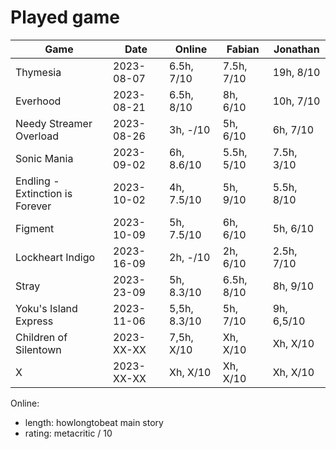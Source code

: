# Played game

| Game                            | Date       | Online       | Fabian     | Jonathan     |
|---                              |---         |---           |---         |---           |
| Thymesia                        | 2023-08-07 | 6.5h,   7/10 | 7.5h, 7/10 |  19h,   8/10 |
| Everhood                        | 2023-08-21 | 6.5h,   8/10 |   8h, 6/10 |  10h,   7/10 |
| Needy Streamer Overload         | 2023-08-26 |   3h,   -/10 |   5h, 6/10 |   6h,   7/10 |
| Sonic Mania                     | 2023-09-02 |   6h, 8.6/10 | 5.5h, 5/10 | 7.5h,   3/10 |
| Endling - Extinction is Forever | 2023-10-02 |   4h, 7.5/10 |   5h, 9/10 | 5.5h,   8/10 |
| Figment                         | 2023-10-09 |   5h, 7.5/10 |   6h, 6/10 |   5h,   6/10 |
| Lockheart Indigo                | 2023-16-09 |   2h,   -/10 |   2h, 6/10 | 2.5h,   7/10 |
| Stray                           | 2023-23-09 |   5h, 8.3/10 | 6.5h, 8/10 |   8h,   9/10 |
| Yoku's Island Express           | 2023-11-06 | 5,5h, 8.3/10 |   5h, 7/10 |   9h, 6,5/10 |
| Children of Silentown           | 2023-XX-XX | 7,5h,   X/10 |   Xh, X/10 |   Xh,   X/10 |
| X                               | 2023-XX-XX |   Xh,   X/10 |   Xh, X/10 |   Xh,   X/10 |

Online:
- length: howlongtobeat main story
- rating: metacritic / 10
